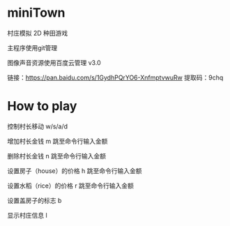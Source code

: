 # miniTown

村庄模拟
2D 种田游戏

 
主程序使用git管理  

图像声音资源使用百度云管理  v3.0

链接：https://pan.baidu.com/s/1GydhPQrYO6-XnfmptvwuRw 
提取码：9chq



# How to play
控制村长移动 w/s/a/d 

增加村长金钱 m 跳至命令行输入金额 

删除村长金钱 n 跳至命令行输入金额 

设置房子（house）的价格 h 跳至命令行输入金额 

设置水稻（rice）的价格 r 跳至命令行输入金额 

设置盖房子的标志 b  

显示村庄信息 l 

